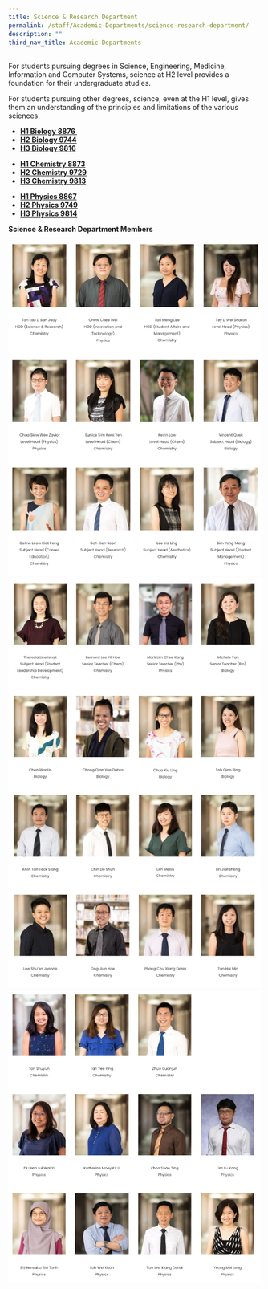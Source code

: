 ```yaml
---
title: Science & Research Department
permalink: /staff/Academic-Departments/science-research-department/
description: ""
third_nav_title: Academic Departments
---
```

<div data-node="5f4bfd6861dcf">
<div data-node="5f4bfe33d0af6">
<div data-node="5f449d4b2d879">
<div data-node="5ff3ce3087d92">
<div data-node="5f4b48598a43a">
<p>For students pursuing degrees in Science, Engineering, Medicine, Information and Computer Systems, science at H2 level provides a foundation for their undergraduate studies.</p>
<p>For students pursuing other degrees, science, even at the H1 level, gives them an understanding of the principles and limitations of the various sciences.</p>
<ul>
<li><strong><a href="https://www.seab.gov.sg/docs/default-source/national-examinations/syllabus/alevel/2021syllabus/8876_y21_sy.pdf" target="_blank" rel="noopener">H1 Biology 8876&nbsp;</a></strong></li>
<li><strong><a href="https://www.seab.gov.sg/docs/default-source/national-examinations/syllabus/alevel/2021syllabus/9744_y21_sy.pdf" target="_blank" rel="noopener">H2 Biology 9744</a></strong></li>
<li><strong><a href="https://www.seab.gov.sg/docs/default-source/national-examinations/syllabus/alevel/2021syllabus/9816_y21_sy.pdf" target="_blank" rel="noopener">H3 Biology 9816</a></strong></li>
</ul>
<ul>
<li><strong><a href="https://www.seab.gov.sg/docs/default-source/national-examinations/syllabus/alevel/2021syllabus/8873_y21_sy.pdf" target="_blank" rel="noopener">H1 Chemistry 8873</a></strong></li>
<li><strong><a href="https://www.seab.gov.sg/docs/default-source/national-examinations/syllabus/alevel/2021syllabus/9729_y21_sy.pdf" target="_blank" rel="noopener">H2 Chemistry 9729</a></strong></li>
<li><strong><a href="https://www.seab.gov.sg/docs/default-source/national-examinations/syllabus/alevel/2021syllabus/9813_y21_sy.pdf" target="_blank" rel="noopener">H3 Chemistry 9813</a></strong></li>
</ul>
<ul>
<li><strong><a href="https://www.seab.gov.sg/docs/default-source/national-examinations/syllabus/alevel/2021syllabus/8867_y21_sy.pdf" target="_blank" rel="noopener">H1 Physics 8867</a>&nbsp;</strong></li>
<li><strong><a href="https://www.seab.gov.sg/docs/default-source/national-examinations/syllabus/alevel/2021syllabus/9749_y21_sy.pdf" target="_blank" rel="noopener">H2 Physics 9749</a></strong></li>
<li><strong><a href="https://www.seab.gov.sg/docs/default-source/national-examinations/syllabus/alevel/2021syllabus/9814_y21_sy.pdf" target="_blank" rel="noopener">H3 Physics 9814</a></strong></li>
</ul>
</div>
</div>
</div>
</div>
</div>

**Science & Research Department Members**

![](/images/srd1.png)
![](/images/srd2.png)
![](/images/srd3.png)